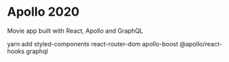 # Apollo 2020

Movie app built with React, Apollo and GraphQL

yarn add styled-components react-router-dom apollo-boost @apollo/react-hooks graphql

